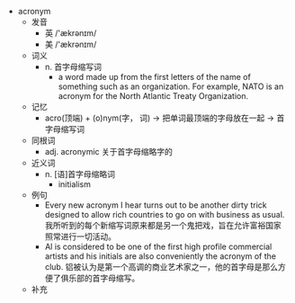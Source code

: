 - acronym
  - 发音
    - 英 /'ækrənɪm/
    - 美 /'ækrənɪm/
  - 词义
    - n. 首字母缩写词
      - a word made up from the first letters of the name of something such as an organization. For example, NATO is an acronym for the North Atlantic Treaty Organization.
  - 记忆
    - acro(顶端) + (o)nym(字， 词) → 把单词最顶端的字母放在一起 → 首字母缩写词
  - 同根词
    - adj. acronymic 关于首字母缩略字的
  - 近义词
    - n. [语]首字母缩略词
      - initialism
  - 例句
    - Every new acronym I hear turns out to be another dirty trick designed to allow rich countries to go on with business as usual. 我所听到的每个新缩写词原来都是另一个鬼把戏，旨在允许富裕国家照常进行一切活动。
    - Al is considered to be one of the first high profile commercial artists and his initials are also conveniently the acronym of the club. 铝被认为是第一个高调的商业艺术家之一，他的首字母是那么方便了俱乐部的首字母缩写。
  - 补充